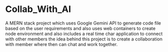 # Collab_With_AI

A MERN stack project which uses Google Gemini API to generate code file based on the user requirements and also uses web containers to create node environment and also includes a real time char application to connect with other members the idea behind this project is to create a collaboration with member where then can chat and work together.